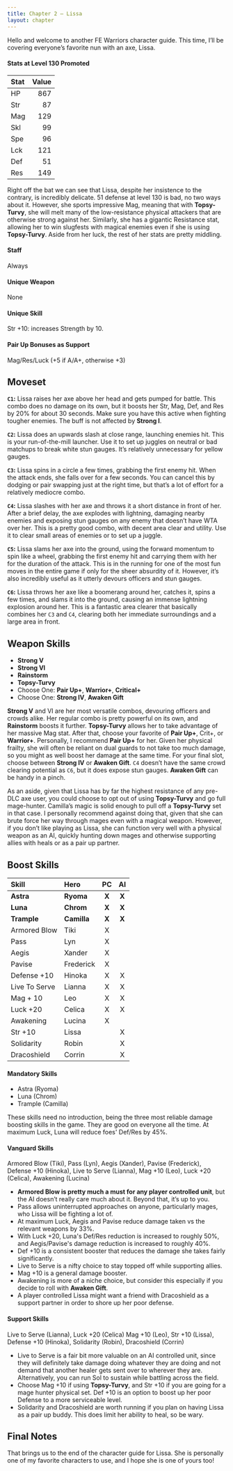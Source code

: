 ```yaml
---
title: Chapter 2 — Lissa
layout: chapter
---
```


Hello and welcome to another FE Warriors character guide. This time, I’ll be covering everyone’s favorite nun with an axe, Lissa.

#### Stats at Level 130 Promoted

| Stat | Value |
| :--- | ----: |
| HP   |   867 |
| Str  |    87 |
| Mag  |   129 |
| Skl  |    99 |
| Spe  |    96 |
| Lck  |   121 |
| Def  |    51 |
| Res  |   149 |

Right off the bat we can see that Lissa, despite her insistence to the contrary, is incredibly delicate. 51 defense at level 130 is bad, no two ways about it. However, she sports impressive Mag, meaning that with **Topsy-Turvy**, she will melt many of the low-resistance physical attackers that are otherwise strong against her.  Similarly, she has a gigantic Resistance stat, allowing her to win slugfests with magical enemies even if she is using **Topsy-Turvy**. Aside from her luck, the rest of her stats are pretty middling.

#### Staff

Always

#### Unique Weapon

None

#### Unique Skill

Str +10: increases Strength by 10.

#### Pair Up Bonuses as Support

Mag/Res/Luck (+5 if A/A+, otherwise +3)

## Moveset

**`C1`:** Lissa raises her axe above her head and gets pumped for battle. This combo does no damage on its own, but it boosts her Str, Mag, Def, and Res by 20% for about 30 seconds. Make sure you have this active when fighting tougher enemies. The buff is not affected by **Strong I**.

**`C2`:** Lissa does an upwards slash at close range, launching enemies hit. This is your run-of-the-mill launcher. Use it to set up juggles on neutral or bad matchups to break white stun gauges. It’s relatively unnecessary for yellow gauges.

**`C3`:** Lissa spins in a circle a few times, grabbing the first enemy hit. When the attack ends, she falls over for a few seconds. You can cancel this by dodging or pair swapping just at the right time, but that’s a lot of effort for a relatively mediocre combo.

**`C4`:** Lissa slashes with her axe and throws it a short distance in front of her. After a brief delay, the axe explodes with lightning, damaging nearby enemies and exposing stun gauges on any enemy that doesn’t have WTA over her. This is a pretty good combo, with decent area clear and utility. Use it to clear small areas of enemies or to set up a juggle.

**`C5`:** Lissa slams her axe into the ground, using the forward momentum to spin like a wheel, grabbing the first enemy hit and carrying them with her for the duration of the attack. This is in the running for one of the most fun moves in the entire game if only for the sheer absurdity of it. However, it’s also incredibly useful as it utterly devours officers and stun gauges.

**`C6`:** Lissa throws her axe like a boomerang around her, catches it, spins a few times, and slams it into the ground, causing an immense lightning explosion around her. This is a fantastic area clearer that basically combines her `C3` and `C4`, clearing both her immediate surroundings and a large area in front.

## Weapon Skills

- **Strong V**
- **Strong VI**
- **Rainstorm**
- **Topsy-Turvy**
- Choose One: **Pair Up+**, **Warrior+**, **Critical+**
- Choose One: **Strong IV**, **Awaken Gift**

**Strong V** and VI are her most versatile combos, devouring officers and crowds alike. Her regular combo is pretty powerful on its own, and **Rainstorm** boosts it further. **Topsy-Turvy** allows her to take advantage of her massive Mag stat. After that, choose your favorite of **Pair Up+**, Crit+, or **Warrior+**. Personally, I recommend **Pair Up+** for her. Given her physical frailty, she will often be reliant on dual guards to not take too much damage, so you might as well boost her damage at the same time. For your final slot, choose between **Strong IV** or **Awaken Gift**. `C4` doesn’t have the same crowd clearing potential as `C6`, but it does expose stun gauges. **Awaken Gift** can be handy in a pinch.

As an aside, given that Lissa has by far the highest resistance of any pre-DLC axe user, you could choose to opt out of using **Topsy-Turvy** and go full mage-hunter. Camilla’s magic is solid enough to pull off a **Topsy-Turvy** set in that case. I personally recommend against doing that, given that she can brute force her way through mages even with a magical weapon. However, if you don’t like playing as Lissa, she can function very well with a physical weapon as an AI, quickly hunting down mages and otherwise supporting allies with heals or as a pair up partner.

## Boost Skills

| Skill         | Hero        |  PC   |  AI   |
| :------------ | :---------- | :---: | :---: |
| **Astra**     | **Ryoma**   | **X** | **X** |
| **Luna**      | **Chrom**   | **X** | **X** |
| **Trample**   | **Camilla** | **X** | **X** |
| Armored Blow  | Tiki        |   X   |       |
| Pass          | Lyn         |   X   |       |
| Aegis         | Xander      |   X   |       |
| Pavise        | Frederick   |   X   |       |
| Defense +10   | Hinoka      |   X   |   X   |
| Live To Serve | Lianna      |   X   |   X   |
| Mag + 10      | Leo         |   X   |   X   |
| Luck +20      | Celica      |   X   |   X   |
| Awakening     | Lucina      |   X   |       |
| Str +10       | Lissa       |       |   X   |
| Solidarity    | Robin       |       |   X   |
| Dracoshield   | Corrin      |       |   X   |

#### Mandatory Skills

- Astra (Ryoma)
- Luna (Chrom)
- Trample (Camilla)

These skills need no introduction, being the three most reliable damage boosting skills in the game. They are good on everyone all the time. At maximum Luck, Luna will reduce foes' Def/Res by 45%.

#### Vanguard Skills

Armored Blow (Tiki), Pass (Lyn), Aegis (Xander), Pavise (Frederick), Defense +10 (Hinoka), Live to Serve (Lianna), Mag +10 (Leo), Luck +20 (Celica), Awakening (Lucina)

- **Armored Blow is pretty much a must for any player controlled unit**, but the AI doesn’t really care much about it. Beyond that, it’s up to you.
- Pass allows uninterrupted approaches on anyone, particularly mages, who Lissa will be fighting a lot of.
- At maximum Luck, Aegis and Pavise reduce damage taken vs the relevant weapons by 33%.
- With Luck +20, Luna's Def/Res reduction is increased to roughly 50%, and Aegis/Pavise's damage reduction is increased to roughly 40%.
- Def +10 is a consistent booster that reduces the damage she takes fairly significantly.
- Live to Serve is a nifty choice to stay topped off while supporting allies.
- Mag +10 is a general damage booster.
- Awakening is more of a niche choice, but consider this especially if you decide to roll with **Awaken Gift**.
- A player controlled Lissa might want a friend with Dracoshield as a support partner in order to shore up her poor defense.

#### Support Skills

Live to Serve (Lianna), Luck +20 (Celica) Mag +10 (Leo), Str +10 (Lissa), Defense +10 (Hinoka), Solidarity (Robin), Dracoshield (Corrin)

- Live to Serve is a fair bit more valuable on an AI controlled unit, since they will definitely take damage doing whatever they are doing and not demand that another healer gets sent over to wherever they are. Alternatively, you can run Sol to sustain while battling across the field.
- Choose Mag +10 if using **Topsy-Turvy**, and Str +10 if you are going for a mage hunter physical set. Def +10 is an option to boost up her poor Defense to a more serviceable level.
- Solidarity and Dracoshield are worth running if you plan on having Lissa as a pair up buddy. This does limit her ability to heal, so be wary.

## Final Notes

That brings us to the end of the character guide for Lissa. She is personally one of my favorite characters to use, and I hope she is one of yours too!

